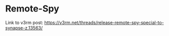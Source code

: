 # Remote-Spy
Link to v3rm post: https://v3rm.net/threads/release-remote-spy-special-to-synapse-z.13563/
